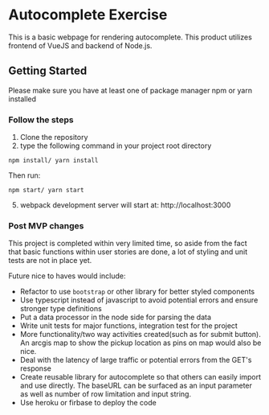 # Autocomplete Exercise

This is a basic webpage for rendering autocomplete. This product utilizes frontend of VueJS and backend of Node.js.

## Getting Started

Please make sure you have at least one of package manager npm or yarn installed

### Follow the steps

1. Clone the repository
2. type the following command in your project root directory

```
npm install/ yarn install
```

Then run:

```
npm start/ yarn start
```

5. webpack development server will start at: http://localhost:3000

### Post MVP changes

This project is completed within very limited time, so aside from the fact that basic functions within user stories are done, a lot of styling and unit tests are not in place yet.

Future nice to haves would include:

- Refactor to use `bootstrap` or other library for better styled components
- Use typescript instead of javascript to avoid potential errors and ensure stronger type definitions
- Put a data processor in the node side for parsing the data
- Write unit tests for major functions, integration test for the project
- More functionality/two way activities created(such as for submit button). An arcgis map to show the pickup location as pins on map would also be nice.
- Deal with the latency of large traffic or potential errors from the GET's response
- Create reusable library for autocomplete so that others can easily import and use directly. The baseURL can be surfaced as an input parameter as well as number of row limitation and input string.
- Use heroku or firbase to deploy the code

